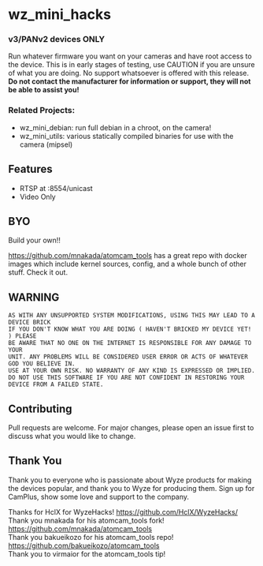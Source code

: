# wz_mini_hacks
### v3/PANv2 devices ONLY

Run whatever firmware you want on your cameras and have root access to the device.  This is in early stages of testing, use CAUTION if you are unsure of what you are doing.  No support whatsoever is offered with this release.  
**Do not contact the manufacturer for information or support, they will not be able to assist you!**

### Related Projects:
* wz_mini_debian: run full debian in a chroot, on the camera!
* wz_mini_utils: various statically compiled binaries for use with the camera (mipsel)


## Features
* RTSP at <ipaddress>:8554/unicast
* Video Only

## BYO

Build your own!!

https://github.com/mnakada/atomcam_tools has a great repo with docker images which include kernel sources, config, and a whole bunch of other stuff.  Check it out.

## WARNING
```
AS WITH ANY UNSUPPORTED SYSTEM MODIFICATIONS, USING THIS MAY LEAD TO A DEVICE BRICK
IF YOU DON'T KNOW WHAT YOU ARE DOING ( HAVEN'T BRICKED MY DEVICE YET! ) PLEASE
BE AWARE THAT NO ONE ON THE INTERNET IS RESPONSIBLE FOR ANY DAMAGE TO YOUR
UNIT. ANY PROBLEMS WILL BE CONSIDERED USER ERROR OR ACTS OF WHATEVER GOD YOU BELIEVE IN.
USE AT YOUR OWN RISK. NO WARRANTY OF ANY KIND IS EXPRESSED OR IMPLIED. 
DO NOT USE THIS SOFTWARE IF YOU ARE NOT CONFIDENT IN RESTORING YOUR DEVICE FROM A FAILED STATE.
```

## Contributing
Pull requests are welcome. For major changes, please open an issue first to discuss what you would like to change.

## Thank You
Thank you to everyone who is passionate about Wyze products for making the devices popular, and thank you to Wyze for producing them.  Sign up for CamPlus, show some love and support to the company.

Thanks for HclX for WyzeHacks! https://github.com/HclX/WyzeHacks/  
Thank you mnakada for his atomcam_tools fork! https://github.com/mnakada/atomcam_tools  
Thank you bakueikozo for his atomcam_tools repo! https://github.com/bakueikozo/atomcam_tools  
Thank you to virmaior for the atomcam_tools tip!

